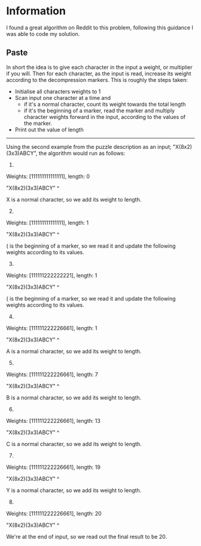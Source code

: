 ﻿# Information

I found a great algorithm on Reddit to this problem, following this guidance I was able to code my solution.

## Paste

In short the idea is to give each character in the input a weight, or
multiplier if you will. Then for each character, as the input is read,
increase its weight according to the decompression markers. This is roughly
the steps taken:

- Initialise all characters weights to 1
- Scan input one character at a time and
  - if it's a normal character, count its weight towards the total length
  - if it's the beginning of a marker, read the marker and multiply character
    weights forward in the input, according to the values of the marker.
- Print out the value of length

-----------------------------------------------------------------------------

Using the second example from the puzzle description
as an input; "X(8x2)(3x3)ABCY", the algorithm would run as follows:

1.

Weights: [111111111111111], length:  0

"X(8x2)(3x3)ABCY"
 ^

X is a normal character, so we add its weight to length.

2.

Weights: [111111111111111], length:  1

"X(8x2)(3x3)ABCY"
  ^

( is the beginning of a marker, so we read it and update the following
weights according to its values.

3.

Weights: [111111222222221], length:  1

"X(8x2)(3x3)ABCY"
       ^

( is the beginning of a marker, so we read it and update the following
weights according to its values.

4.

Weights: [111111222226661], length:  1

"X(8x2)(3x3)ABCY"
            ^

A is a normal character, so we add its weight to length.

5.

Weights: [111111222226661], length:  7

"X(8x2)(3x3)ABCY"
             ^

B is a normal character, so we add its weight to length.

6.

Weights: [111111222226661], length:  13

"X(8x2)(3x3)ABCY"
              ^

C is a normal character, so we add its weight to length.

7.

Weights: [111111222226661], length:  19

"X(8x2)(3x3)ABCY"
               ^

Y is a normal character, so we add its weight to length.

8.

Weights: [111111222226661], length:  20

"X(8x2)(3x3)ABCY"
                ^

We're at the end of input, so we read out the final result to be 20.